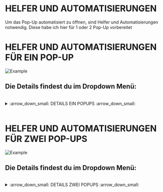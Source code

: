 # HELFER UND AUTOMATISIERUNGEN


Um das Pop-Up automatisiert zu öffnen, sind Helfer und Automatisierungen notwendig.
Diese habe ich hier für 1 oder 2 Pop-Up vorbereitet


# HELFER UND AUTOMATISIERUNGEN FÜR EIN POP-UP

<img src="https://raw.githubusercontent.com/MaxxKra/README_images/master/Geburtstagskalender/PopUp_einzeln.gif" alt="Example" width="800"/>


## Die Details findest du im Dropdown Menü:
<br>
<details>

<summary>:arrow_down_small: DETAILS EIN POPUPS :arrow_down_small:</summary>

<br>
<br>

Um das Pop-Up automatisch zu Öffnen und über einen `GELESEN-BUTTON` zu schließen, habe ich folgende Helfer und Automatisierungen angelegt

<br>


## HELFER

<br>


Ich habe folgende Helfer für mein Geburtstags-PopUp erstellt:

<br>

| **HELFER** | **NAME** | **ENTITY ID** | **ICON** |
| --- | --- | --- | --- |
| ZEITPLAN | Zeitplan PopUp | schedule.zeitplan_popup | mdi:calendar-clock-outline |
| TASTE | Geburtstag | input_button.geburtstag | mdi:cake-variant-outline |
| TASTE | PopUp gelesen | input_button.popup_gelesen | mdi:close-box |

<br>
<br>


### DIE HELFER IM DETAIL:
<br>
<details>

<summary>:arrow_down_small: DIE HELFER IM DETAIL :arrow_down_small:</summary>

### HELFER SCHEDULE - ZEITPLAN POPUP
<img src="https://raw.githubusercontent.com/MaxxKra/README_images/master/Geburtstagskalender/Helfer_Zeitplan.png" alt="Example" width="600"/>

<br>
<br>

### HELFER INPUT-BUTTON - GEBURTSTAG
<img src="https://raw.githubusercontent.com/MaxxKra/README_images/master/Geburtstagskalender/Helfer_Button_Geburtstag.png" alt="Example" width="600"/>

<br>
<br>

### HELFER INPUT-BUTTON - POPUP GELESEN
<img src="https://raw.githubusercontent.com/MaxxKra/README_images/master/Geburtstagskalender/Helfer_PopUp_Geburtstag_gelesen.png" alt="Example" width="600"/>

<br>
<br>

### HELFER INPUT-BOOLEAN - SCHALTER POPUP
<img src="https://raw.githubusercontent.com/MaxxKra/README_images/master/Geburtstagskalender/Helfer_Schalter_PopUp.png" alt="Example" width="600"/>


</details>
<br>


## AUTOMATISIERUNGEN

<br>


Um die Einrichtung der Automatisierungen für euch einfacher zu gestallten, habe ich für jede ein `blueprint` erstellt.
Die Import-Adressen dieser Blaupausen sind hier angeführt:<br>

Dies sind die Automatisierungen zu den Popups:

<br>


| **AUTOMATISIERUNG** | **NAME** | **BLAUPAUSE** |
| --- | --- | --- |
| Öffne ein Pop-Up| Popup Geburtstag | https://gist.github.com/MaxxKra/3dbc1164e0d037bda67911fccead5f36 |
| Schließe ein Pop-Up | PopUp gelesen | https://gist.github.com/MaxxKra/e656cdc6f1374596167d7d8ada2d9748 |

<br>
<br>

Um diese Blaupausen einzufügen, gehe auf `EINSTELLUNGEN` / `AUTOMATISIERUNGEN & SZENEN` / `BLAUPAUSEN` und wähle rechts unten `BLAUPAUSE IMPORTIEREN`.

<br>


Kopiere dir die Adressen der Blaupausen und füge diese ein. Danach wähle `VORSCHAU` und dann `BLAUPAUSE IMPORTIEREN`.
Nun ist die Blaupause installiert und kann ausgewählt und mit Daten gefüllt werden.

<br>
<br>


> NICHT VERGESSEN ALLE SENSOR-DATEN, ENTITÄTEN UND DIE BROWSER_ID ANZUPASSEN!


</details>
<br>

# HELFER UND AUTOMATISIERUNGEN FÜR ZWEI POP-UPS

<img src="https://raw.githubusercontent.com/MaxxKra/README_images/master/Geburtstagskalender/PopUp_mehrere.gif" alt="Example" width="800"/>


## Die Details findest du im Dropdown Menü:
<br>
<details>

<summary>:arrow_down_small: DETAILS ZWEI POPUPS :arrow_down_small:</summary>

<br>
<br>

Da ich mit einem Zeitplan, zwei Popups öffne aber immer nur eines angezeigt werden kann, habe ich meine Pop-Ups mit einem `GELESEN-BUTTON` versehen und die Automatisierungen so angepasst, dass das zweite Pop-Up erst geöffnet wird, wenn das erste gelesen wurde.

<br>


## HELFER

<br>


Ich habe folgende Helfer für mein Müllerinnerungs-PopUp und Geburtstags-PopUp erstellt:

<br>

| **HELFER** | **NAME** | **ENTITY ID** | **ICON** |
| --- | --- | --- | --- |
| ZEITPLAN | Zeitplan PopUp | schedule.zeitplan_popup | mdi:calendar-clock-outline |
| TASTE | Müllerinnerung | input_button.mullerinnerung | mdi:delete-circle-outline |
| TASTE | Geburtstag | input_button.geburtstag | mdi:cake-variant-outline |
| TASTE | PopUp gelesen | input_button.popup_gelesen | mdi:close-box |
| SCHALTER | Schalter PopUp | input_boolean.schalter_popup | mdi:block-helper |

<br>
<br>


### DIE HELFER IM DETAIL:
<br>
<details>

<summary>:arrow_down_small: DIE HELFER IM DETAIL :arrow_down_small:</summary>


### HELFER SCHEDULE - ZEITPLAN POPUP
<img src="https://raw.githubusercontent.com/MaxxKra/README_images/master/Geburtstagskalender/Helfer_Zeitplan.png" alt="Example" width="600"/>

<br>
<br>

### HELFER INPUT-BUTTON - MÜLLERINNERUNG
<img src="https://raw.githubusercontent.com/MaxxKra/README_images/master/Geburtstagskalender/Helfer_Button_Mullerinnerung.png" alt="Example" width="600"/>

<br>
<br>

### HELFER INPUT-BUTTON - GEBURTSTAG
<img src="https://raw.githubusercontent.com/MaxxKra/README_images/master/Geburtstagskalender/Helfer_Button_Geburtstag.png" alt="Example" width="600"/>

<br>
<br>

### HELFER INPUT-BUTTON - POPUP GELESEN
<img src="https://raw.githubusercontent.com/MaxxKra/README_images/master/Geburtstagskalender/Helfer_PopUp_Geburtstag_gelesen.png" alt="Example" width="600"/>

<br>
<br>

### HELFER INPUT-BOOLEAN - SCHALTER POPUP
<img src="https://raw.githubusercontent.com/MaxxKra/README_images/master/Geburtstagskalender/Helfer_Schalter_PopUp.png" alt="Example" width="600"/>


</details>
<br>


## AUTOMATISIERUNGEN

<br>


Um die Einrichtung der Automatisierungen für euch einfacher zu gestallten, habe ich für jede ein `blueprint` erstellt.
Die Import-Adressen dieser Blaupausen sind hier angeführt:<br>

Dies sind die Automatisierungen zu den Popups:

<br>


| **AUTOMATISIERUNG** | **NAME** | **BLAUPAUSE** |
| --- | --- | --- |
| Öffne das erste Pop-Up | Popup Müllerinnerung | https://gist.github.com/MaxxKra/835b3380ed912c0e66d81941636eedcc |
| Öffne das zweite Pop-Up | Popup Geburtstag | https://gist.github.com/MaxxKra/f6cc2e344abfe43221631304bb93d9e2 |
| Schließe die Pop-Ups | PopUp gelesen | https://gist.github.com/MaxxKra/7979490bd78565943564156999f4f299 |

<br>
<br>

Um diese Blaupausen einzufügen, gehe auf `EINSTELLUNGEN` / `AUTOMATISIERUNGEN & SZENEN` / `BLAUPAUSEN` und wähle rechts unten `BLAUPAUSE IMPORTIEREN`.

<br>


Kopiere dir die Adressen der Blaupausen und füge diese ein. Danach wähle `VORSCHAU` und dann `BLAUPAUSE IMPORTIEREN`.
Nun ist die Blaupause installiert und kann ausgewählt und mit Daten gefüllt werden.

<br>
<br>


> NICHT VERGESSEN ALLE SENSOR-DATEN, ENTITÄTEN UND DIE BROWSER_ID ANZUPASSEN!


</details>
<br>